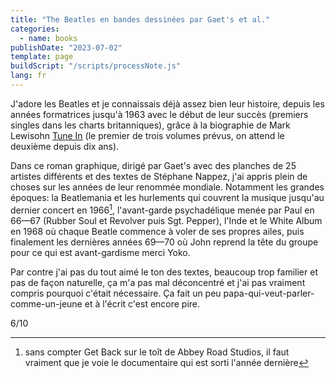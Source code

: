```yaml
---
title: "The Beatles en bandes dessinées par Gaet's et al."
categories:
  - name: books
publishDate: "2023-07-02"
template: page
buildScript: "/scripts/processNote.js"
lang: fr
---
```


J'adore les Beatles et je connaissais déjà assez bien leur histoire, depuis les années formatrices jusqu'à 1963 avec le début de leur succès (premiers singles dans les charts britanniques), grâce à la biographie de Mark Lewisohn [Tune In](https://www.marklewisohn.net/tune-in/) (le premier de trois volumes prévus, on attend le deuxième depuis dix ans).

Dans ce roman graphique, dirigé par Gaet's avec des planches de 25 artistes différents et des textes de Stéphane Nappez, j'ai appris plein de choses sur les années de leur renommée mondiale. Notamment les grandes époques: la Beatlemania et les hurlements qui couvrent la musique jusqu'au dernier concert en 1966[^1], l'avant-garde psychadélique menée par Paul en 66—67 (Rubber Soul et Revolver puis Sgt. Pepper), l'Inde et le White Album en 1968 où chaque Beatle commence à voler de ses propres ailes, puis finalement les dernières années 69—70 où John reprend la tête du groupe pour ce qui est avant-gardisme merci Yoko.

Par contre j'ai pas du tout aimé le ton des textes, beaucoup trop familier et pas de façon naturelle, ça m'a pas mal déconcentré et j'ai pas vraiment compris pourquoi c'était nécessaire. Ça fait un peu papa-qui-veut-parler-comme-un-jeune et à l'écrit c'est encore pire.

6/10

[^1]: sans compter Get Back sur le toît de Abbey Road Studios, il faut vraiment que je voie le documentaire qui est sorti l'année dernière
